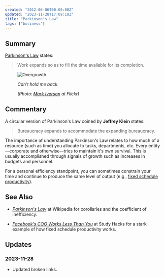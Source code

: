 ```yaml
---
created: "2012-06-06T00:00:00Z"
updated: "2023-11-28T17:09:10Z"
title: "Parkinson's Law"
tags: ["business"]
---
```


## Summary

<div class="entry-summary" markdown="1">

[Parkinson's Law][wiki-1] states:

> Work expands so as to fill the time available for its completion.

</div>

<figure markdown="1">

![Overgrowth]({{thumbnail}})

<figcaption markdown="1">

_Can't hold me back._

  <address markdown="1">

(Photo: [Mark Iverson](https://web.archive.org/web/20090312045249/http://www.flickr.com/photos/iversonic/706592121/) at Flickr)</address>

</figcaption>
</figure><!--more-->

## Commentary

A circular version of Parkinson's Law coined by **Jeffrey Klein** states:

> Bureaucracy expands to accommodate the expanding bureaucracy.

The importance of understanding Parkinson's Law relates to how much
of a resource (such as time) you allocate to tasks, departments, etc.
Every entity&mdash;corporate and otherwise&mdash;tries to maintain it's own
survival. This is usually accomplished through signals of growth such as
increases in budgets and personnel.

For a personal efficiency standpoint, you can sometimes constrain your time
and continue to produce the same level of output (e.g.,
[fixed schedule productivity][link-1]).

## See Also

- <cite>[Parkinson's Law][wiki-1]</cite>
  at <span class="vcard org fn">Wikipedia</span>
  for corollaries and the coefficient of inefficiency.

- <cite>[Facebook's COO Works Less Than You][link-1]</cite>
  at <span class="vcard org fn">Study Hacks</span>
  for a stark example of how fixed schedule productivity works.

[wiki-1]: http://en.wikipedia.org/wiki/Parkinson%27s_Law
[link-1]: http://calnewport.com/blog/2012/05/07/facebooks-coo-works-less-than-you/

## Updates

### <span class="rel-date" title="2023-11-28T17:09:10Z">2023-11-28</span>

- Updated broken links.

